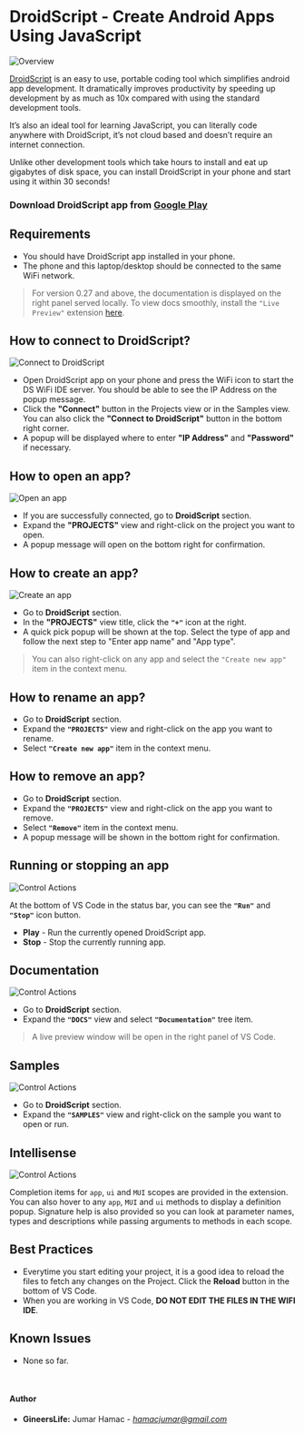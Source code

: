 # DroidScript - Create Android Apps Using JavaScript

![Overview](./images/main-ss.png)

[DroidScript](https://droidscript.org/) is an easy to use, portable coding tool which simplifies android app development. It dramatically improves productivity by speeding up development by as much as 10x compared with using the standard development tools.

It’s also an ideal tool for learning JavaScript, you can literally code anywhere with DroidScript, it’s not cloud based and doesn’t require an internet connection.

Unlike other development tools which take hours to install and eat up gigabytes of disk space, you can install DroidScript in your phone and start using it within 30 seconds!

### Download DroidScript app from [Google Play](https://play.google.com/store/apps/details?id=com.smartphoneremote.androidscriptfree)

## Requirements

* You should have DroidScript app installed in your phone.
* The phone and this laptop/desktop should be connected to the same WiFi network.

> For version 0.27 and above, the documentation is displayed on the right panel served locally. To view docs smoothly, install the `"Live Preview"` extension [here](https://marketplace.visualstudio.com/items?itemName=ms-vscode.live-server).

## How to connect to DroidScript?

![Connect to DroidScript](./images/connect.gif)

- Open DroidScript app on your phone and press the WiFi icon to start the DS WiFi IDE server. You should be able to see the IP Address on the popup message.
- Click the **"Connect"** button in the Projects view or in the Samples view. You can also click the **"Connect to DroidScript"** button in the bottom right corner.
- A popup will be displayed where to enter **"IP Address"** and **"Password"** if necessary.

## How to open an app?

![Open an app](./images/opening-app.gif)

- If you are successfully connected, go to **DroidScript** section.
- Expand the **"PROJECTS"** view and right-click on the project you want to open.
- A popup message will open on the bottom right for confirmation.

## How to create an app?

![Create an app](./images/create-app.gif)

- Go to **DroidScript** section.
- In the **"PROJECTS"** view title, click the **`"+"`** icon at the right.
- A quick pick popup will be shown at the top. Select the type of app and follow the next step to "Enter app name" and "App type".
> You can also right-click on any app and select the `"Create new app"` item in the context menu.

## How to rename an app?

- Go to **DroidScript** section.
- Expand the **`"PROJECTS"`** view and right-click on the app you want to rename.
- Select **`"Create new app"`** item in the context menu.

## How to remove an app?

- Go to **DroidScript** section.
- Expand the **`"PROJECTS"`** view and right-click on the app you want to remove.
- Select **`"Remove"`** item in the context menu.
- A popup message will be shown in the bottom right for confirmation.

## Running or stopping an app

![Control Actions](./images/run-stop.gif)

At the bottom of VS Code in the status bar, you can see the **`"Run"`** and **`"Stop"`** icon button.

- **Play** - Run the currently opened DroidScript app.
- **Stop** - Stop the currently running app.

## Documentation

![Control Actions](./images/documentation.gif)

- Go to **DroidScript** section.
- Expand the **`"DOCS"`** view and select **`"Documentation"`** tree item.
> A live preview window will be open in the right panel of VS Code.

## Samples

![Control Actions](./images/samples.gif)

- Go to **DroidScript** section.
- Expand the **`"SAMPLES"`** view and right-click on the sample you want to open or run.

## Intellisense

![Control Actions](./images/code-intellisense.gif)

Completion items for `app`, `ui` and `MUI` scopes are provided in the extension. You can also hover to any `app`, `MUI` and `ui` methods to display a definition popup. Signature help is also provided so you can look at parameter names, types and descriptions while passing arguments to methods in each scope.

## Best Practices

- Everytime you start editing your project, it is a good idea to reload the files to fetch any changes on the Project. Click the **Reload** button in the bottom of VS Code.
- When you are working in VS Code, **DO NOT EDIT THE FILES IN THE WIFI IDE**.

## Known Issues

- None so far.

<br>

#### Author
- **GineersLife:** Jumar Hamac - *hamacjumar@gmail.com*
